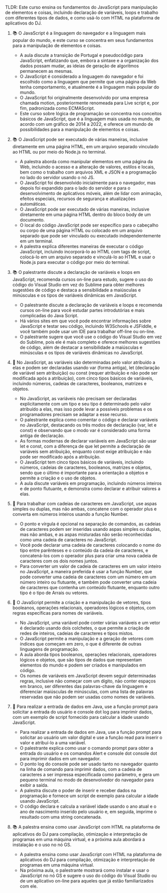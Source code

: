 TLDR: Este curso ensina os fundamentos do JavaScript para manipulação de elementos e coisas, incluindo declaração de variáveis, loops e trabalho com diferentes tipos de dados, e como usá-lo com HTML na plataforma de aplicativos do DJ.

1. 📚 O JavaScript é a linguagem do navegador e a linguagem mais popular do mundo, e este curso se concentra em seus fundamentos para a manipulação de elementos e coisas.
    * A aula discute a transição de Portugal e pseudocódigo para JavaScript, enfatizando que, embora a sintaxe e a organização dos dados possam mudar, as ideias de geração de algoritmos permanecem as mesmas.
    * O JavaScript é considerado a linguagem do navegador e foi escolhido como a linguagem que permite que uma página da Web tenha comportamento, e atualmente é a linguagem mais popular do mundo.
    * O JavaScript foi originalmente desenvolvido por uma empresa chamada motion, posteriormente renomeada para Live script e, por fim, padronizada como ECMAScript.
    * Este curso sobre lógica de programação se concentra nos conceitos básicos de JavaScript, que é a linguagem mais usada no mundo, de acordo com um gráfico de 2014 a 2022, e oferece um mundo de possibilidades para a manipulação de elementos e coisas.

2. 📚 O JavaScript pode ser executado de várias maneiras, inclusive diretamente em uma página HTML, em um arquivo separado vinculado ao HTML ou por meio do Node.js no terminal.
    * A palestra aborda como manipular elementos em uma página da Web, incluindo o acesso e a alteração de valores, estilos e locais, bem como o trabalho com arquivos XML e JSON e a programação no lado do servidor usando o nó JS.
    * O JavaScript foi desenvolvido inicialmente para o navegador, mas depois foi expandido para o lado do servidor e para o desenvolvimento de aplicativos móveis, além de lidar com animação, efeitos especiais, recursos de segurança e atualizações automáticas.
    * O JavaScript pode ser executado de várias maneiras, inclusive diretamente em uma página HTML dentro do bloco body de um documento.
    * O local do código JavaScript pode ser específico para o cabeçalho ou corpo de uma página HTML ou colocado em um arquivo separado que pode ser vinculado ou executado independentemente em um terminal.
    * A palestra explica diferentes maneiras de executar o código JavaScript, incluindo incorporá-lo ao HTML com tags de script, colocá-lo em um arquivo separado e vinculá-lo ao HTML e usar o Node.js para executar o código por meio do terminal.

3. 📚 O palestrante discute a declaração de variáveis e loops em JavaScript, recomenda cursos on-line para estudo, sugere o uso do código do Visual Studio em vez do Sublime para obter melhores sugestões de código e destaca a sensibilidade a maiúsculas e minúsculas e os tipos de variáveis dinâmicas em JavaScript.
    * O palestrante discute a declaração de variáveis e loops e recomenda cursos on-line para você estudar partes introdutórias e mais complicadas do Java Script.
    * Há vários sites em que você pode encontrar informações sobre JavaScript e testar seu código, incluindo W3Schools e JSFiddle, e você também pode usar um IDE para trabalhar off-line ou on-line.
    * O palestrante sugere que você use o código do Visual Studio em vez do Sublime, pois ele é mais completo e oferece melhores sugestões de código, além de destacar a sensibilidade a maiúsculas e minúsculas e os tipos de variáveis dinâmicas no JavaScript.

4. 📝 No JavaScript, as variáveis são determinadas pelo valor atribuído a elas e podem ser declaradas usando var (forma antiga), let (declaração de variável sem atribuição) ou const (requer atribuição e não pode ser modificada após a atribuição), com cinco tipos básicos de variáveis, incluindo números, cadeias de caracteres, booleanos, matrizes e objetos.
    * No JavaScript, as variáveis não precisam ser declaradas explicitamente com um tipo e seu tipo é determinado pelo valor atribuído a elas, mas isso pode levar a possíveis problemas e os programadores precisam se adaptar a esse recurso.
    * O palestrante explica como comentar o código e declarar variáveis no JavaScript, destacando os três modos de declaração (var, let e const) e observando que o modo var é considerado uma forma antiga de declaração.
    * As formas modernas de declarar variáveis em JavaScript são usar let e const, com a diferença de que let permite a declaração de variáveis sem atribuição, enquanto const exige atribuição e não pode ser modificado após a atribuição.
    * O JavaScript tem cinco tipos básicos de variáveis, incluindo números, cadeias de caracteres, booleanos, matrizes e objetos, sendo que o último é importante para a orientação a objetos e permite a criação e o uso de objetos.
    * A aula discute variáveis em programação, incluindo números inteiros e de ponto flutuante, e demonstra como declarar e atribuir valores a elas.

5. 📝 Para trabalhar com cadeias de caracteres em JavaScript, use aspas simples ou duplas, mas não ambas, concatene com o operador plus e converta em números inteiros usando a função Number.
    * O ponto e vírgula é opcional na separação de comandos, as cadeias de caracteres podem ser inseridas usando aspas simples ou duplas, mas não ambas, e as aspas misturadas não serão reconhecidas como uma cadeia de caracteres no JavaScript.
    * Você pode declarar uma cadeia de caracteres colocando o nome do tipo entre parênteses e o conteúdo da cadeia de caracteres, e concatená-los com o operador plus para criar uma nova cadeia de caracteres com os dois nomes juntos.
    * Para converter um valor de cadeia de caracteres em um valor inteiro no JavaScript, a maneira preferida é usar a função Number, que pode converter uma cadeia de caracteres com um número em um número inteiro ou flutuante, e também pode converter uma cadeia de caracteres que contenha um conteúdo flutuante, enquanto outro tipo é o tipo de Arrais ou vetores.

6. 📝 O JavaScript permite a criação e a manipulação de vetores, tipos booleanos, operações relacionais, operadores lógicos e objetos, com regras específicas para nomes de variáveis.
    * No JavaScript, uma variável pode conter várias variáveis e um vetor é declarado usando dois colchetes, o que permite a criação de redes de inteiros, cadeias de caracteres e tipos mistos.
    * O JavaScript permite a manipulação e a geração de vetores com índices que começam em zero, o que é diferente de outras linguagens de programação.
    * A aula aborda tipos booleanos, operações relacionais, operadores lógicos e objetos, que são tipos de dados que representam elementos do mundo e podem ser criados e manipulados em código.
    * Os nomes de variáveis em JavaScript devem seguir determinadas regras, inclusive não começar com um dígito, não conter espaços em branco, ser diferentes das palavras-chave da linguagem e diferenciar maiúsculas de minúsculas, com uma lista de palavras reservadas que não podem ser usadas como nomes de variáveis.

7. 📝 Para realizar a entrada de dados em Java, use a função prompt para solicitar a entrada do usuário e console dot log para imprimir dados, com um exemplo de script fornecido para calcular a idade usando JavaScript.
    * Para realizar a entrada de dados em Java, use a função prompt para solicitar ao usuário um valor digital e use a função read para inserir o valor e atribuí-lo a uma variável.
    * O palestrante explica como usar o comando prompt para obter a entrada do usuário e os comandos Alert e console dot console dot para imprimir dados em um navegador.
    * O ponto log do console pode ser usado tanto no navegador quanto na linha de comando para imprimir dados, com a cadeia de caracteres a ser impressa especificada como parâmetro, e gera um pequeno terminal no modo de desenvolvedor do navegador para exibir a saída.
    * A palestra discute o poder de inserir e receber dados na programação e fornece um script de exemplo para calcular a idade usando JavaScript.
    * O código declara e calcula a variável idade usando o ano atual e o ano de nascimento inserido pelo usuário e, em seguida, imprime o resultado com uma string concatenada.

8. 📚 A palestra ensina como usar JavaScript com HTML na plataforma de aplicativos do DJ para compilação, otimização e interpretação de programas em uma máquina virtual, e a próxima aula abordará a instalação e o uso no nó GS.
    * A palestra ensina como usar JavaScript com HTML na plataforma de aplicativos do DJ para compilação, otimização e interpretação de programas em uma máquina virtual.
    * Na próxima aula, o palestrante mostrará como instalar e usar o JavaScript no nó GS e sugere o uso do código do Visual Studio ou de um aplicativo on-line para aqueles que já estão familiarizados com ele.
